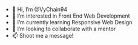 - 👋 Hi, I’m @VyChain94
- 👀 I’m interested in Front End Web Development
- 🌱 I’m currently learning Responsive Web Design
- 💞️ I’m looking to collaborate with a mentor
- 📫 Shoot me a message!

<!---
VyChain94/VyChain94 is a ✨ special ✨ repository because its `README.md` (this file) appears on your GitHub profile.
You can click the Preview link to take a look at your changes.
--->
